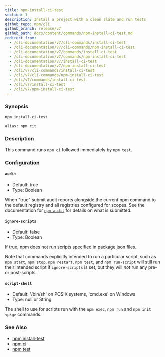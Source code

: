 ```yaml
---
title: npm-install-ci-test
section: 1
description: Install a project with a clean slate and run tests
github_repo: npm/cli
github_branch: release/v7
github_path: docs/content/commands/npm-install-ci-test.md
redirect_from:
  - /cli-documentation/v7/cli-commands/install-ci-test
  - /cli-documentation/v7/cli-commands/npm-install-ci-test
  - /cli-documentation/v7/commands/install-ci-test
  - /cli-documentation/v7/commands/npm-install-ci-test
  - /cli-documentation/v7/install-ci-test
  - /cli-documentation/v7/npm-install-ci-test
  - /cli/v7/cli-commands/install-ci-test
  - /cli/v7/cli-commands/npm-install-ci-test
  - /cli/v7/commands/install-ci-test
  - /cli/v7/install-ci-test
  - /cli/v7/npm-install-ci-test
---
```


### Synopsis

```bash
npm install-ci-test

alias: npm cit
```

### Description

This command runs `npm ci` followed immediately by `npm test`.

### Configuration

#### `audit`

* Default: true
* Type: Boolean

When "true" submit audit reports alongside the current npm command to the
default registry and all registries configured for scopes. See the
documentation for [`npm audit`](/cli/v7/commands/npm-audit) for details on what is
submitted.


#### `ignore-scripts`

* Default: false
* Type: Boolean

If true, npm does not run scripts specified in package.json files.

Note that commands explicitly intended to run a particular script, such as
`npm start`, `npm stop`, `npm restart`, `npm test`, and `npm run-script`
will still run their intended script if `ignore-scripts` is set, but they
will *not* run any pre- or post-scripts.


#### `script-shell`

* Default: '/bin/sh' on POSIX systems, 'cmd.exe' on Windows
* Type: null or String

The shell to use for scripts run with the `npm exec`, `npm run` and `npm
init <pkg>` commands.



### See Also

* [npm install-test](/cli/v7/commands/npm-install-test)
* [npm ci](/cli/v7/commands/npm-ci)
* [npm test](/cli/v7/commands/npm-test)
